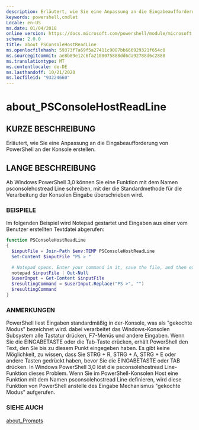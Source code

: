 ```yaml
---
description: Erläutert, wie Sie eine Anpassung an die Eingabeaufforderung von PowerShell an der Konsole erstellen.
keywords: powershell,cmdlet
Locale: en-US
ms.date: 01/04/2018
online version: https://docs.microsoft.com/powershell/module/microsoft.powershell.core/about/about_psconsolehostreadline?view=powershell-6&WT.mc_id=ps-gethelp
schema: 2.0.0
title: about_PSConsoleHostReadLine
ms.openlocfilehash: 59373f7a69f5a27411c9087bb666929321f654c0
ms.sourcegitcommit: ae8b89e12c6fa2108075888dd6da92788d6c2888
ms.translationtype: MT
ms.contentlocale: de-DE
ms.lasthandoff: 10/21/2020
ms.locfileid: "93224660"
---
```

# <a name="about_psconsolehostreadline"></a>about_PSConsoleHostReadLine

## <a name="short-description"></a>KURZE BESCHREIBUNG
Erläutert, wie Sie eine Anpassung an die Eingabeaufforderung von PowerShell an der Konsole erstellen.

## <a name="long-description"></a>LANGE BESCHREIBUNG

Ab Windows PowerShell 3,0 können Sie eine Funktion mit dem Namen psconsolehostread Line schreiben, mit der die Standardmethode für die Verarbeitung der Konsolen Eingabe überschrieben wird.

### <a name="examples"></a>BEISPIELE

Im folgenden Beispiel wird Notepad gestartet und Eingaben aus einer vom Benutzer erstellten Textdatei abgerufen:

```powershell
function PSConsoleHostReadLine
{
  $inputFile = Join-Path $env:TEMP PSConsoleHostReadLine
  Set-Content $inputFile "PS > "

  # Notepad opens. Enter your command in it, save the file, and then exit.
  notepad $inputFile | Out-Null
  $userInput = Get-Content $inputFile
  $resultingCommand = $userInput.Replace("PS >", "")
  $resultingCommand
}
```

### <a name="remarks"></a>ANMERKUNGEN

PowerShell liest Eingaben standardmäßig in der-Konsole, was als "gekochte Modus" bezeichnet wird. dabei verarbeitet das Windows-Konsolen Subsystem alle Tastatur drücken, F7-Menüs und andere Eingaben. Wenn Sie die EINGABETASTE oder die Tab-Taste drücken, erhält PowerShell den Text, den Sie bis zu diesem Punkt eingegeben haben. Es gibt keine Möglichkeit, zu wissen, dass Sie STRG + R, STRG + A, STRG + E oder andere Tasten gedrückt haben, bevor Sie die EINGABETASTE oder TAB drücken. In Windows PowerShell 3,0 löst die psconsolehostread Line-Funktion dieses Problem. Wenn Sie im PowerShell-Konsolen Host eine Funktion mit dem Namen psconsolehostread Line definieren, wird diese Funktion von PowerShell anstelle des Eingabe Mechanismus "gekochte Modus" aufgerufen.

### <a name="see-also"></a>SIEHE AUCH

[about_Prompts](about_Prompts.md)

